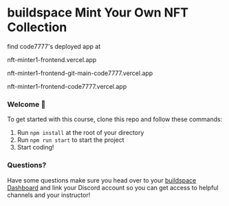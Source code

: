 # buildspace Mint Your Own NFT Collection
find code7777's deployed app at 

nft-minter1-frontend.vercel.app

nft-minter1-frontend-git-main-code7777.vercel.app

nft-minter1-frontend-code7777.vercel.app

### **Welcome 👋**
To get started with this course, clone this repo and follow these commands:

1. Run `npm install` at the root of your directory
2. Run `npm run start` to start the project
3. Start coding!

### **Questions?**
Have some questions make sure you head over to your [buildspace Dashboard](https://app.buildspace.so/courses/CO961ddb5f-f428-4608-9949-a9a2f461eb3f) and link your Discord account so you can get access to helpful channels and your instructor!
